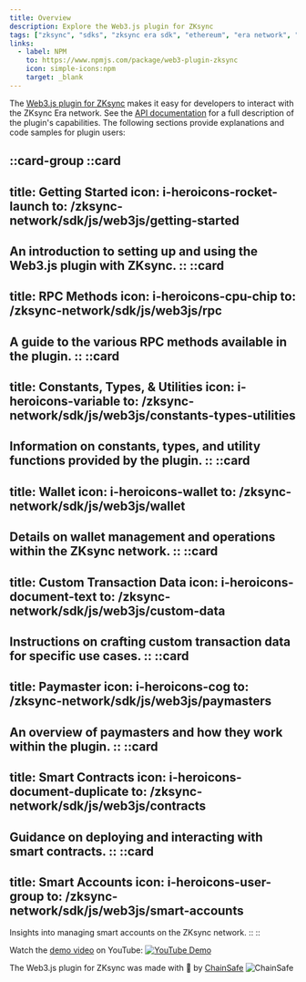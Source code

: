 ```yaml
---
title: Overview
description: Explore the Web3.js plugin for ZKsync
tags: ["zksync", "sdks", "zksync era sdk", "ethereum", "era network", "web3.js", "web3.js plugin"]
links:
  - label: NPM
    to: https://www.npmjs.com/package/web3-plugin-zksync
    icon: simple-icons:npm
    target: _blank
---
```


The [Web3.js plugin for ZKsync](https://github.com/ChainSafe/web3-plugin-zksync) makes it easy for developers to
interact with the ZKsync Era network. See the [API documentation](https://chainsafe.github.io/web3-plugin-zksync/)
for a full description of the plugin's capabilities. The following sections provide explanations and code samples for
plugin users:

::card-group
::card
---
title: Getting Started
icon: i-heroicons-rocket-launch
to: /zksync-network/sdk/js/web3js/getting-started
---
An introduction to setting up and using the Web3.js plugin with ZKsync.
::
::card
---
title: RPC Methods
icon: i-heroicons-cpu-chip
to: /zksync-network/sdk/js/web3js/rpc
---
A guide to the various RPC methods available in the plugin.
::
::card
---
title: Constants, Types, & Utilities
icon: i-heroicons-variable
to: /zksync-network/sdk/js/web3js/constants-types-utilities
---
Information on constants, types, and utility functions provided by the plugin.
::
::card
---
title: Wallet
icon: i-heroicons-wallet
to: /zksync-network/sdk/js/web3js/wallet
---
Details on wallet management and operations within the ZKsync network.
::
::card
---
title: Custom Transaction Data
icon: i-heroicons-document-text
to: /zksync-network/sdk/js/web3js/custom-data
---
Instructions on crafting custom transaction data for specific use cases.
::
::card
---
title: Paymaster
icon: i-heroicons-cog
to: /zksync-network/sdk/js/web3js/paymasters
---
An overview of paymasters and how they work within the plugin.
::
::card
---
title: Smart Contracts
icon: i-heroicons-document-duplicate
to: /zksync-network/sdk/js/web3js/contracts
---
Guidance on deploying and interacting with smart contracts.
::
::card
---
title: Smart Accounts
icon: i-heroicons-user-group
to: /zksync-network/sdk/js/web3js/smart-accounts
---
Insights into managing smart accounts on the ZKsync network.
::
::

Watch the [demo video](https://www.youtube.com/watch?v=RkNvE_FRr_A) on YouTube:
[![YouTube Demo](https://img.youtube.com/vi/RkNvE_FRr_A/maxresdefault.jpg)](https://www.youtube.com/watch?v=RkNvE_FRr_A)

The Web3.js plugin for ZKsync was made with 💛 by [ChainSafe](https://chainsafe.io/)
![ChainSafe](/images/chainsafe.png "ChainSafe")
